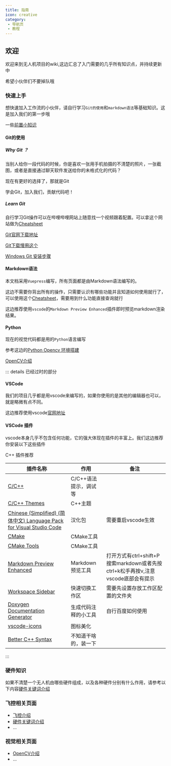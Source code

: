 ```yaml
---
title: 指南
icon: creative
category:
 - 导航页
 - 教程
---
```


## 欢迎

欢迎来到无人机项目的wiki,这边汇总了入门需要的几乎所有知识点，并持续更新中

希望小伙伴们不要掉队哦

### 快速上手

想快速加入工作流的小伙伴，请自行学习`Git的使用`和`markdown语法`等基础知识。这是加入我们的第一步哦

一些[前置小知识](intro-preknowledge.md)

#### Git的使用

##### Why Git ？

当别人给你一段代码的时候，你是喜欢一张用手机拍摄的不清楚的照片，一张截图，或者是直接通过聊天软件发送给你的未格式化的代码？

现在有更好的选择了，那就是Git

学会Git，加入我们，贡献代码吧！

##### Learn Git

自行学习Git操作可以在哔哩哔哩网站上随意找一个视频跟着配置。可以拿这个网站做为[Cheatsheet](https://www.runoob.com/git/git-tutorial.html)

[Git官网下载地址](https://git-scm.com/)

[Git下载慢用这个](https://nas.dustella.net/s/wncP)

[Windows Git 安装步骤](/guide/guide-how-to-install-vscode.html#git-安装步骤)

#### Markdown语法

本文档采用`Vuepress`编写，所有页面都是由Markdown语法编写的。

这边不需要你背出所有的操作，只需要认识有哪些功能并且知道如何使用就行了，可以使用这个[Cheatsheet](https://www.runoob.com/markdown/md-tutorial.html)，需要用到什么功能直接查询就行

这边推荐使用`vscode`的`Markdown Preview Enhanced`插件即时预览markdown渲染结果。

#### Python

现在的视觉代码都是用的`Python`语言编写

参考这边的[Python Opencv 环境搭建](guide-python-opencv-env-config)

[OpenCV介绍](opencv/intro-opencv.md)

::: details 已经过时的部分

#### VSCode

我们的项目几乎都是用vscode来编写的，如果你使用的是其他的编辑器也可以，就是略微有点不同。

这边推荐使用vscode[官网地址](https://code.visualstudio.com/)

#### VSCode 插件

vscode本身几乎不包含任何功能，它的强大体现在插件的丰富上。我们这边推荐你安装以下这些插件

C++ 插件推荐

|插件名称|作用|备注|
| --- | --- | --- |
|[C/C++](https://marketplace.visualstudio.com/items?itemName=ms-vscode.cpptools)|C/C++语法提示，调试等||
|[C/C++ Themes](https://marketplace.visualstudio.com/items?itemName=ms-vscode.cpptools-themes)|C++主题||
|[Chinese (Simplified) (简体中文) Language Pack for Visual Studio Code](https://marketplace.visualstudio.com/items?itemName=MS-CEINTL.vscode-language-pack-zh-hans)|汉化包|需要重启vscode生效|
|[CMake](https://marketplace.visualstudio.com/items?itemName=twxs.cmake)|CMake工具||
|[CMake Tools](https://marketplace.visualstudio.com/items?itemName=ms-vscode.cmake-tools)|CMake工具||
|[Markdown Preview Enhanced](https://marketplace.visualstudio.com/items?itemName=shd101wyy.markdown-preview-enhanced)|Markdown预览工具|打开方式有ctrl+shift+P搜索markdown或者先按ctrl+k松手再按v,注意vscode底部会有提示|
|[Workspace Sidebar](https://marketplace.visualstudio.com/items?itemName=sketchbuch.vsc-workspace-sidebar)|快速切换工作区|需要先设置存放工作区配置的文件夹|
|[Doxygen Documentation Generator](https://marketplace.visualstudio.com/items?itemName=cschlosser.doxdocgen)|生成代码注释的小工具|自行百度如何使用|
|[vscode-icons](https://marketplace.visualstudio.com/items?itemName=vscode-icons-team.vscode-icons)|图标美化||
|[Better C++ Syntax](https://marketplace.visualstudio.com/items?itemName=jeff-hykin.better-cpp-syntax)|不知道干啥的，装一下||

:::

### 硬件知识

如果不清楚一个无人机由哪些硬件组成，以及各种硬件分别有什么作用，请参考以下内容[硬件关键词介绍](flight/intro-hardware-keywords.md)


### 飞控相关页面

- [飞控介绍](flight/intro-flight-control-computer.md)
- [硬件关键词介绍](flight/intro-hardware-keywords.md)
- ...

### 视觉相关页面

- [OpenCV介绍](opencv/intro-opencv.md)
- ...
